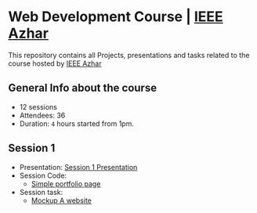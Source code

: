 # Web Development Course | [IEEE Azhar](https://www.facebook.com/IEEE.AlAzhar)

This repository contains all Projects, presentations and tasks related to the course hosted by [IEEE Azhar](https://www.facebook.com/IEEE.AlAzhar)

## General Info about the course

- 12 sessions
- Attendees: 36
- Duration: `4` hours started from 1pm.

## Session 1

- Presentation: [Session 1 Presentation](https://docs.google.com/presentation/d/1l2zea2wZmfIadyODijcjP7vArT4e4skyyAEqnqYOqNo/edit?usp=sharing)
- Session Code:
    - [Simple portfolio page](https://github.com/mohamedsaad4/Web-development-Code-Baker-6.0-course--IEEE/tree/session1/code)
- Session task:
    - [Mockup A website](https://github.com/mohamedsaad4/Web-development-Code-Baker-6.0-course--IEEE/tree/session1/task)

